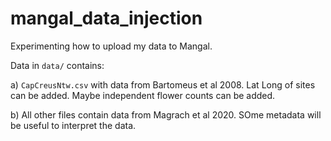 # mangal_data_injection

Experimenting how to upload my data to Mangal.

Data in `data/` contains:  

a) `CapCreusNtw.csv` with data from Bartomeus et al 2008. Lat Long of sites can be added. Maybe independent flower counts can be added.

b) All other files contain data from Magrach et al 2020. SOme metadata will be useful to interpret the data.


